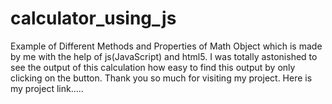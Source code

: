 # calculator_using_js
Example of Different Methods and Properties of Math Object which is made by me with the help of js(JavaScript) and html5. I was totally astonished to see the output of this calculation how easy to find this output by only clicking on the button. Thank you so much for visiting my project. Here is my project link.....
